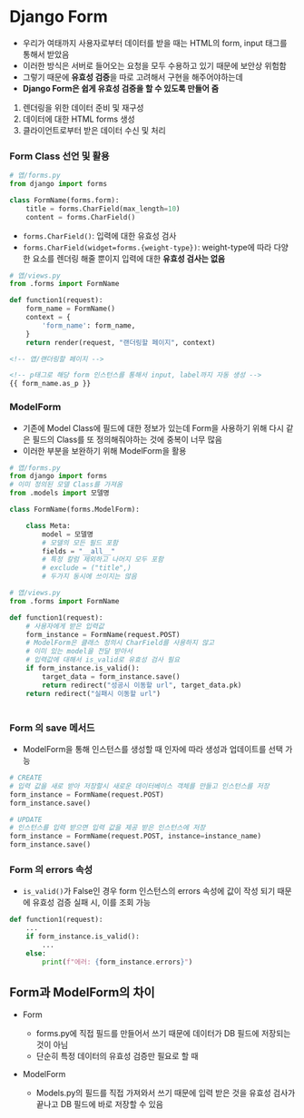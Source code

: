 # Django Form

- 우리가 여태까지 사용자로부터 데이터를 받을 때는 HTML의 form, input 태그를 통해서 받았음
- 이러한 방식은 서버로 들어오는 요청을 모두 수용하고 있기 때문에 보안상 위험함
- 그렇기 때문에 **유효성 검증**을 따로 고려해서 구현을 해주어야하는데
- **Django Form은 쉽게 유효성 검증을 할 수 있도록 만들어 줌**

1. 렌더링을 위한 데이터 준비 및 재구성
2. 데이터에 대한 HTML forms 생성
3. 클라이언트로부터 받은 데이터 수신 및 처리

### Form Class 선언 및 활용

```python
# 앱/forms.py
from django import forms

class FormName(forms.form):
	title = forms.CharField(max_length=10)
	content = forms.CharField()
```

- `forms.CharField()`: 입력에 대한 유효성 검사
- `forms.CharField(widget=forms.{weight-type})`: weight-type에 따라 다양한 요소를 렌더링 해줄 뿐이지 입력에 대한 **유효성 검사는 없음**

```python
# 앱/views.py
from .forms import FormName

def function1(request):
	form_name = FormName()
	context = {
		'form_name': form_name,
	}
	return render(request, "랜더링할 페이지", context)
```

```html
<!-- 앱/랜더링할 페이지 -->

<!-- p태그로 해당 form 인스턴스를 통해서 input, label까지 자동 생성 -->
{{ form_name.as_p }}
```

### ModelForm

- 기존에 Model Class에 필드에 대한 정보가 있는데 Form을 사용하기 위해 다시 같은 필드의 Class를 또 정의해줘야하는 것에 중복이 너무 많음
- 이러한 부분을 보완하기 위해 ModelForm을 활용

```python
# 앱/forms.py
from django import forms
# 이미 정의된 모델 Class를 가져옴
from .models import 모델명

class FormName(forms.ModelForm):

	class Meta:
		model = 모델명
		# 모델의 모든 필드 포함
		fields = "__all__"
		# 특정 칼럼 제외하고 나머지 모두 포함
		# exclude = ("title",)
		# 두가지 동시에 쓰이지는 않음
```

```python
# 앱/views.py
from .forms import FormName

def function1(request):
	# 사용자에게 받은 입력값
	form_instance = FormName(request.POST)
	# ModelForm은 클래스 정의시 CharField를 사용하지 않고
	# 이미 있는 model을 전달 받아서
	# 입력값에 대해서 is_valid로 유효성 검사 필요
	if form_instance.is_valid():
		target_data = form_instance.save()
		return redirect("성공시 이동할 url", target_data.pk)
	return redirect("실패시 이동할 url")
```

#

### Form 의 save 메서드

- ModelForm을 통해 인스턴스를 생성할 때 인자에 따라 생성과 업데이트를 선택 가능

```python
# CREATE
# 입력 값을 새로 받아 저장할시 새로운 데이터베이스 객체를 만들고 인스턴스를 저장
form_instance = FormName(request.POST)
form_instance.save()

# UPDATE
# 인스턴스를 입력 받으면 입력 값을 제공 받은 인스턴스에 저장
form_instance = FormName(request.POST, instance=instance_name)
form_instance.save()
```

### Form 의 errors 속성

- `is_valid()`가 False인 경우 form 인스턴스의 errors 속성에 값이 작성 되기 때문에 유효성 검증 실패 시, 이를 조회 가능

```python
def function1(request):
	...
	if form_instance.is_valid():
		...
	else:
		print(f"에러: {form_instance.errors}")
```

## Form과 ModelForm의 차이

- Form

  - forms.py에 직접 필드를 만들어서 쓰기 때문에 데이터가 DB 필드에 저장되는 것이 아님
  - 단순히 특정 데이터의 유효성 검증만 필요로 할 때

- ModelForm
  - Models.py의 필드를 직접 가져와서 쓰기 때문에 입력 받은 것을 유효성 검사가 끝나고 DB 필드에 바로 저장할 수 있음
